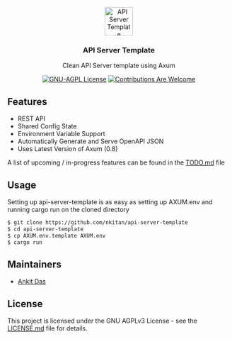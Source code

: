 <p align="center"><img src="https://www.rust-lang.org/static/images/rust-logo-blk.svg" height="64" alt="API Server Template"></p>
<h3 align="center">API Server Template</h3>
<p align="center">Clean API Server template using Axum</p>
<p align="center">
    <a href="https://github.com/nkitan/api-server-template/blob/master/LICENSE.md"><img src="https://img.shields.io/badge/license-AGPL-blue.svg" alt="GNU-AGPL License"></a>
    <a href="https://github.com/nkitan/api-server-template/issues"><img src="https://img.shields.io/badge/contributions-welcome-ff69b4.svg" alt="Contributions Are Welcome"></a>
</p>

## Features

- REST API
- Shared Config State
- Environment Variable Support
- Automatically Generate and Serve OpenAPI JSON
- Uses Latest Version of Axum (0.8)

A list of upcoming / in-progress features can be found in the [TODO.md](TODO.md) file

## Usage

Setting up api-server-template is as easy as setting up AXUM.env and running cargo run on the cloned directory
```sh
$ git clone https://github.com/nkitan/api-server-template
$ cd api-server-template
$ cp AXUM.env.template AXUM.env
$ cargo run
```

## Maintainers

* [Ankit Das](https://github.com/nkitan)

## License

This project is licensed under the GNU AGPLv3 License - see the [LICENSE.md](LICENSE.md) file for details.